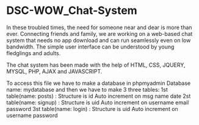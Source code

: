 # DSC-WOW_Chat-System

In these troubled times, the need for someone near and dear is more than ever. Connecting friends and family, we are working on a web-based chat system that needs no app download and can run seamlessly even on low bandwidth. The simple user interface can be understood by young fledglings and adults.

The chat system has been made with the help of HTML, CSS, JQUERY, MYSQL, PHP, AJAX and JAVASCRIPT.

To access this file we have to make a database in phpmyadmin
Database name: mydatabase
and then we have to make 3 three tables:
1st table(name: posts) :
  Structure is 
  id     Auto increment on
  msg
  name
  date 
 2st table(name: signup) :
  Structure is 
  uid     Auto increment on
  username
  email
  password 
3st table(name: login) :
  Structure is 
  uid     Auto increment on
  username
  password 

